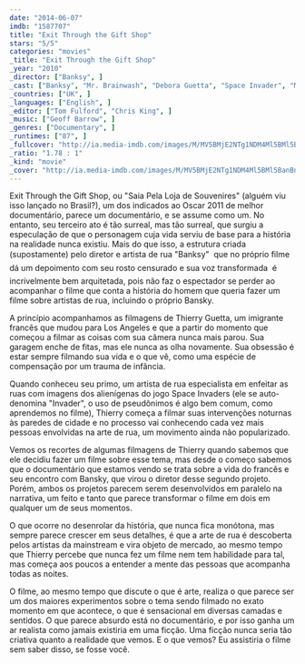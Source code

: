 ```yaml
---
date: "2014-06-07"
imdb: "1587707"
title: "Exit Through the Gift Shop"
stars: "5/5"
categories: "movies"
_title: "Exit Through the Gift Shop"
_year: "2010"
_director: ["Banksy", ]
_cast: ["Banksy", "Mr. Brainwash", "Debora Guetta", "Space Invader", "Monsieur André", "Zeus", "Shepard Fairey", "Ron English", "Caledonia Curry", ]
_countries: ["UK", ]
_languages: ["English", ]
_editor: ["Tom Fulford", "Chris King", ]
_music: ["Geoff Barrow", ]
_genres: ["Documentary", ]
_runtimes: ["87", ]
_fullcover: "http://ia.media-imdb.com/images/M/MV5BMjE2NTg1NDM4Ml5BMl5BanBnXkFtZTcwMzMxOTkyMw@@.jpg"
_ratio: "1.78 : 1"
_kind: "movie"
_cover: "http://ia.media-imdb.com/images/M/MV5BMjE2NTg1NDM4Ml5BMl5BanBnXkFtZTcwMzMxOTkyMw@@._V1._SX95_SY140_.jpg"
---
```

Exit Through the Gift Shop, ou "Saia Pela Loja de Souvenires" (alguém viu isso lançado no Brasil?), um dos indicados ao Oscar 2011 de melhor documentário, parece um documentário, e se assume como um. No entanto, seu terceiro ato é tão surreal, mas tão surreal, que surgiu a especulação de que o personagem cuja vida serviu de base para a história na realidade nunca existiu. Mais do que isso, a estrutura criada (supostamente) pelo diretor e artista de rua "Banksy"  que no próprio filme dá um depoimento com seu rosto censurado e sua voz transformada  é incrivelmente bem arquitetada, pois não faz o espectador se perder ao acompanhar o filme que conta a história do homem que queria fazer um filme sobre artistas de rua, incluindo o próprio Bansky.

A princípio acompanhamos as filmagens de Thierry Guetta, um imigrante francês que mudou para Los Angeles e que a partir do momento que começou a filmar as coisas com sua câmera nunca mais parou. Sua garagem enche de fitas, mas ele nunca as olha novamente. Sua obsessão é estar sempre filmando sua vida e o que vê, como uma espécie de compensação por um trauma de infância.

Quando conheceu seu primo, um artista de rua especialista em enfeitar as ruas com imagens dos alienígenas do jogo Space Invaders (ele se auto-denomina "Invader", o uso de pseudônimos é algo bem comum, como aprendemos no filme), Thierry começa a filmar suas intervenções noturnas às paredes de cidade e no processo vai conhecendo cada vez mais pessoas envolvidas na arte de rua, um movimento ainda não popularizado.

Vemos os recortes de algumas filmagens de Thierry quando sabemos que ele decidiu fazer um filme sobre esse tema, mas desde o começo sabemos que o documentário que estamos vendo se trata sobre a vida do francês e seu encontro com Bansky, que virou o diretor desse segundo projeto. Porém, ambos os projetos parecem serem desenvolvidos em paralelo na narrativa, um feito e tanto que parece transformar o filme em dois em qualquer um de seus momentos.

O que ocorre no desenrolar da história, que nunca fica monótona, mas sempre parece crescer em seus detalhes, é que a arte de rua é descoberta pelos artistas da mainstream e vira objeto de mercado, ao mesmo tempo que Thierry percebe que nunca fez um filme nem tem habilidade para tal, mas começa aos poucos a entender a mente das pessoas que acompanha todas as noites.

O filme, ao mesmo tempo que discute o que é arte, realiza o que parece ser um dos maiores experimentos sobre o tema sendo filmado no exato momento em que acontece, o que é sensacional em diversas camadas e sentidos. O que parece absurdo está no documentário, e por isso ganha um ar realista como jamais existiria em uma ficção. Uma ficção nunca seria tão criativa quanto a realidade que vemos. E o que vemos? Eu assistiria o filme sem saber disso, se fosse você.

